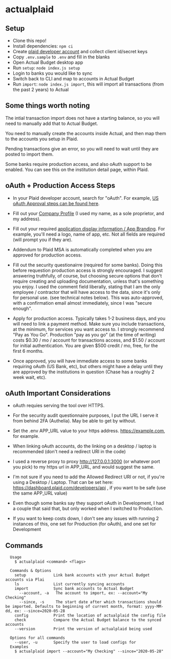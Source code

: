 # actualplaid

## Setup

-   Clone this repo!
-   Install dependencies: `npm ci`
-   Create [plaid developer account](https://dashboard.plaid.com/overview/development) and collect client id/secret keys
-   Copy `.env.sample` to `.env` and fill in the blanks
-   Open Actual Budget desktop app
-   Run `setup`: `node index.js setup`
-   Login to banks you would like to sync
-   Switch back to CLI and map to accounts in Actual Budget
-   Run `import`: `node index.js import`, this will import all transactions (from the past 2 years) to Actual

## Some things worth noting

The intial transaction import does not have a starting balance, so you will need to manually add that to Actual Budget.

You need to manually create the accounts inside Actual, and then map them to the accounts you setup in Plaid.

Pending transactions give an error, so you will need to wait until they are posted to import them.

Some banks require production access, and also oAuth support to be enabled. You can see this on the institution detail page, within Plaid.

## oAuth + Production Access Steps

- In your Plaid developer account, search for "oAuth". For example, [US oAuth Approval steps can be found here](https://dashboard.plaid.com/settings/compliance/us-oauth-institutions).


- Fill out your [Company Profile](https://dashboard.plaid.com/settings/company/profile) (I used my name, as a sole proprietor, and my address).

- Fill out your required [application display information / App Branding](https://dashboard.plaid.com/settings/company/app-branding). For example, you'll need a logo, name of app, etc. Not all fields are required (will prompt you if they are).

- Addendum to Plaid MSA is automatically completed when you are approved for production access.

- Fill out the security questionairre (required for some banks). Doing this before requestion production access is strongly encouraged. I suggest answering truthfully, of course, but choosing secure options that don't require creating and uploading documentation, unless that's something you enjoy. I used the comment field liberally, stating that I am the only employee / contractor that will have access to the data, since it's only for personal use.  (see technical notes below). This was auto-approved, with a confirmation email almost immediately, since I was "secure enough".

- Apply for production access. Typically takes 1-2 business days, and you will need to link a payment method. Make sure you include transactions, at the minimum, for services you want access to. I strongly recommend "Pay as You Go". Production "pay as you go" (at the time of writing) costs $0.30 / mo / account for transactions access, and $1.50 / account for initial authentication. You are given $500 credit / mo, free, for the first 6 months.

- Once approved, you will have immediate access to some banks requiring oAuth (US Bank, etc), but others might have a delay until they are approved by the institutions in question (Chase has a roughly 2 week wait, etc).

## oAuth Important Considerations

- oAuth requies serving the tool over HTTPS. 

- For the security audit questionnaire purposes, I put the URL I serve it from behind 2FA (Authelia). May be able to get by without.

- Set the .env APP_URL value to your https address. https://example.com, for example.

- When linking oAuth accounts, do the linking on a desktop / laptop is recommended (don't need a redirect URI in the code)

- I used a reverse proxy to proxy http://127.0.0.1:3000 (or whatever port you pick) to my https url in APP_URL, and would suggest the same.

- I'm not sure if you need to add the Allowed Redirect URI or not, if you're using a Desktop / Laptop. That can be set here: https://dashboard.plaid.com/developers/api , if you want to be safe (use the same APP_URL value)

- Even though some banks say they support oAuth in Development, I had a couple that said that, but only worked when I switched to Production.

- If you want to keep costs down, I don't see any issues with running 2 instances of this, one set for Production (for oAuth), and one set for Development

## Commands


```
  Usage
    $ actualplaid <command> <flags>

  Commands & Options
    setup            Link bank accounts with your Actual Budget accounts via Plai
    ls               List currently syncing accounts
    import           Sync bank accounts to Actual Budget
      --account, -a   The account to import, ex: --account="My Checking"
      --since, -s     The start date after which transactions should be imported. Defaults to beginning of current month, format: yyyy-MM-dd, ex: --since=2020-05-28
    config           Print the location of actualplaid the config file
    check            Compare the Actual Budget balance to the synced accounts
    --version        Print the version of actualplaid being used

  Options for all commands
    --user, -u       Specify the user to load configs for
  Examples
    $ actualplaid import --account="My Checking" --since="2020-05-28"
```
